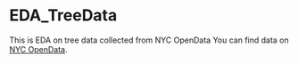 # EDA_TreeData
This is EDA on tree data collected from NYC OpenData
You can find data on [NYC OpenData](https://data.cityofnewyork.us/Environment/2015-Street-Tree-Census-Tree-Data/uvpi-gqnh).
